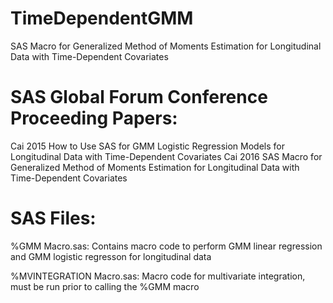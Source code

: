 # TimeDependentGMM
SAS Macro for Generalized Method of Moments Estimation for Longitudinal Data with Time-Dependent Covariates

# SAS Global Forum Conference Proceeding Papers:
Cai 2015 How to Use SAS for GMM Logistic Regression Models for Longitudinal Data with Time-Dependent Covariates
</n>Cai 2016 SAS Macro for Generalized Method of Moments Estimation for Longitudinal Data with Time-Dependent Covariates

# SAS Files:
%GMM Macro.sas:
Contains macro code to perform GMM linear regression and GMM logistic regresson for longitudinal data

%MVINTEGRATION Macro.sas:
Macro code for multivariate integration, must be run prior to calling the %GMM macro
